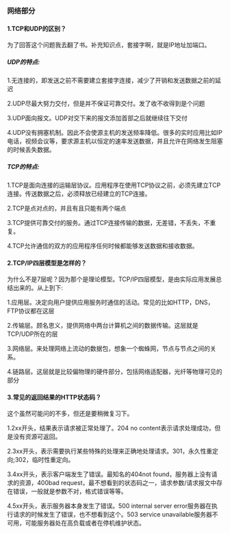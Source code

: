 ### 网络部分
#### 1.TCP和UDP的区别？
为了回答这个问题我去翻了书。补充知识点，套接字啊，就是IP地址加端口。
##### UDP的特点:
1.无连接的，即发送之前不需要建立套接字连接，减少了开销和发送数据之前的延迟

2.UDP尽最大努力交付，但是并不保证可靠交付。发了收不收得到是个问题

3.UDP面向报文。UDP对交下来的报文添加首部之后就继续往下交付

4.UDP没有拥塞机制。因此不会使源主机的发送频率降低。很多的实时应用比如IP电话，视频会议等，要求源主机以恒定的速率发送数据，并且允许在网络发生阻塞的时候丢失数据。

##### TCP的特点:
1.TCP是面向连接的运输层协议。应用程序在使用TCP协议之前，必须先建立TCP连接。传送数据之后，必须释放已经建立的TCP连接。

2.TCP是点对点的，并且有且只能有两个端点

3.TCP提供可靠交付的服务。通过TCP连接传输的数据，无差错，不丢失，不重复。

4.TCP允许通信的双方的应用程序任何时候都能够发送数据和接收数据。

#### 2.TCP/IP四层模型是怎样的？
为什么不是7层呢？因为那个是理论模型。TCP/IP四层模型，是由实际应用发展总结出来的。从上到下:

1.应用层。决定向用户提供应用服务时通信的活动。常见的比如HTTP，DNS，FTP协议都在这层

2.传输层。顾名思义，提供网络中两台计算机之间的数据传输。这层就是TCP/UDP所在的层

3.网络层。来处理网络上流动的数据包，想象一个蜘蛛网，节点与节点之间的关系。

4.链路层。这层就是比较偏物理的硬件部分，包括网络适配器，光纤等物理可见的部分

#### 3.常见的返回结果的HTTP状态码？
这个虽然可能问的不多，但还是要稍微复习下。

1.2xx开头，结果表示请求被正常处理了。204 no content表示请求处理成功，但是没有资源可返回。

2.3xx开头，表示需要执行某些特殊的处理来正确地处理请求。301，永久性重定向;302，临时性重定向。

3.4xx开头，表示客户端发生了错误。最知名的404not found，服务器上没有请求的资源，400bad request，最不想看到的状态码之一，请求参数/请求报文中存在错误，一般就是参数不对，格式错误等等。

4.5xx开头，表示服务器本身发生了错误。500 internal server error服务器在执行请求的时候发生了错误，也不想看到这个。503 service unavailable服务器不可用，可能服务器处在高负载或者在停机维护状态。